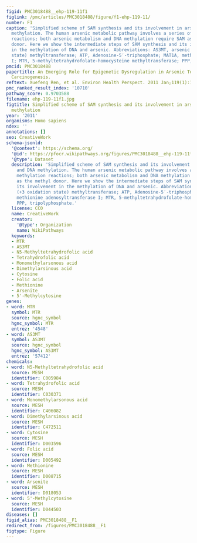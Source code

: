 ```yaml
---
figid: PMC3018488__ehp-119-11f1
figlink: /pmc/articles/PMC3018488/figure/f1-ehp-119-11/
number: F1
caption: 'Simplified scheme of SAM synthesis and its involvement in arsenic and DNA
  methylation. The human arsenic metabolic pathway involves a series of methylation
  reactions; both arsenic metabolism and DNA methylation require SAM as the methyl
  donor. Here we show the intermediate steps of SAM synthesis and its involvement
  in the methylation of DNA and arsenic. Abbreviations: AS3MT, arsenic (+3 oxidation
  state) methyltransferase; ATP, Adenosine-5′-triphosphate; MAT1A, methionine adenosyltransferase
  I; MTR, 5-methyltetrahydrofolate-homocysteine methyltransferase; PPP, tripolyphosphate.'
pmcid: PMC3018488
papertitle: An Emerging Role for Epigenetic Dysregulation in Arsenic Toxicity and
  Carcinogenesis.
reftext: Xuefeng Ren, et al. Environ Health Perspect. 2011 Jan;119(1):11-19.
pmc_ranked_result_index: '10710'
pathway_score: 0.9703588
filename: ehp-119-11f1.jpg
figtitle: Simplified scheme of SAM synthesis and its involvement in arsenic and DNA
  methylation
year: '2011'
organisms: Homo sapiens
ndex: ''
annotations: []
seo: CreativeWork
schema-jsonld:
  '@context': https://schema.org/
  '@id': https://pfocr.wikipathways.org/figures/PMC3018488__ehp-119-11f1.html
  '@type': Dataset
  description: 'Simplified scheme of SAM synthesis and its involvement in arsenic
    and DNA methylation. The human arsenic metabolic pathway involves a series of
    methylation reactions; both arsenic metabolism and DNA methylation require SAM
    as the methyl donor. Here we show the intermediate steps of SAM synthesis and
    its involvement in the methylation of DNA and arsenic. Abbreviations: AS3MT, arsenic
    (+3 oxidation state) methyltransferase; ATP, Adenosine-5′-triphosphate; MAT1A,
    methionine adenosyltransferase I; MTR, 5-methyltetrahydrofolate-homocysteine methyltransferase;
    PPP, tripolyphosphate.'
  license: CC0
  name: CreativeWork
  creator:
    '@type': Organization
    name: WikiPathways
  keywords:
  - MTR
  - AS3MT
  - N5-Methyltetrahydrofolic acid
  - Tetrahydrofolic acid
  - Monomethylarsonous acid
  - Dimethylarsinous acid
  - Cytosine
  - Folic acid
  - Methionine
  - Arsenite
  - 5'-Methylcytosine
genes:
- word: MTR
  symbol: MTR
  source: hgnc_symbol
  hgnc_symbol: MTR
  entrez: '4548'
- word: AS3MT
  symbol: AS3MT
  source: hgnc_symbol
  hgnc_symbol: AS3MT
  entrez: '57412'
chemicals:
- word: N5-Methyltetrahydrofolic acid
  source: MESH
  identifier: C005984
- word: Tetrahydrofolic acid
  source: MESH
  identifier: C030371
- word: Monomethylarsonous acid
  source: MESH
  identifier: C406082
- word: Dimethylarsinous acid
  source: MESH
  identifier: C472511
- word: Cytosine
  source: MESH
  identifier: D003596
- word: Folic acid
  source: MESH
  identifier: D005492
- word: Methionine
  source: MESH
  identifier: D008715
- word: Arsenite
  source: MESH
  identifier: D018053
- word: 5'-Methylcytosine
  source: MESH
  identifier: D044503
diseases: []
figid_alias: PMC3018488__F1
redirect_from: /figures/PMC3018488__F1
figtype: Figure
---
```

